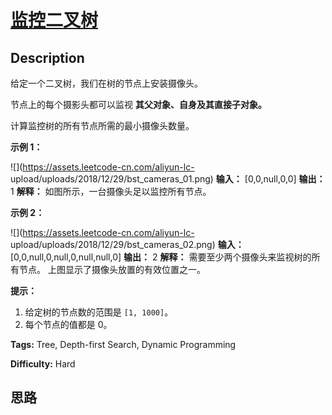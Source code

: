 # [监控二叉树][title]

## Description

给定一个二叉树，我们在树的节点上安装摄像头。

节点上的每个摄影头都可以监视 **其父对象、自身及其直接子对象。**

计算监控树的所有节点所需的最小摄像头数量。



**示例 1：**

![](https://assets.leetcode-cn.com/aliyun-lc-
upload/uploads/2018/12/29/bst_cameras_01.png)
            **输入：** [0,0,null,0,0]    **输出：** 1    **解释：** 如图所示，一台摄像头足以监控所有节点。    

**示例 2：**

![](https://assets.leetcode-cn.com/aliyun-lc-
upload/uploads/2018/12/29/bst_cameras_02.png)
            **输入：** [0,0,null,0,null,0,null,null,0]    **输出：** 2    **解释：** 需要至少两个摄像头来监视树的所有节点。 上图显示了摄像头放置的有效位置之一。    

  
**提示：**

  1. 给定树的节点数的范围是 `[1, 1000]`。
  2. 每个节点的值都是 0。


**Tags:** Tree, Depth-first Search, Dynamic Programming

**Difficulty:** Hard

## 思路

[title]: https://leetcode-cn.com/problems/binary-tree-cameras
